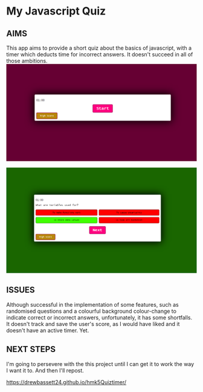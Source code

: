 # My Javascript Quiz

## AIMS
This app aims to provide a short quiz about the basics of javascript, with a timer which deducts time for incorrect answers.
It doesn't succeed in all of those ambitions.
[![Quiz Screenshot1](/QuizScreenshot1.png "Quiz Screenshot1")](/QuizScreenshot1.png "Quiz Screenshot1")

[![Quiz Screenshot2](/QuizScreenshot2.png "Quiz Screenshot2")](/QuizScreenshot2.png "Quiz Screenshot2")
## ISSUES
Although successful in the implementation of some features, such as randomised questions and a colourful background colour-change to indicate correct or incorrect answers, unfortunately, it has some shortfalls. It doesn't track and save the user's score, as I would have liked and it doesn't have an active timer. Yet.
## NEXT STEPS
I'm going to persevere with the this project until I can get it to work the way I want it to. And then I'll repost. 

https://drewbassett24.github.io/hmk5Quiztimer/
